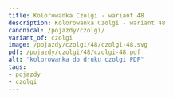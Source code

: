 ```yaml
---
title: Kolorowanka Czolgi - wariant 48
description: Kolorowanka Czolgi - wariant 48
canonical: /pojazdy/czolgi/
variant_of: czolgi
image: /pojazdy/czolgi/48/czolgi-48.svg
pdf: /pojazdy/czolgi/48/czolgi-48.pdf
alt: "kolorowanka do druku czolgi PDF"
tags:
- pojazdy
- czolgi
---
```

